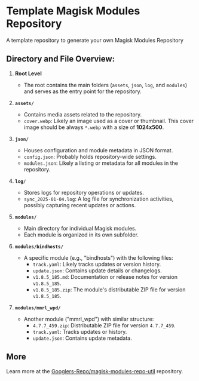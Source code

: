 # Template Magisk Modules Repository

A template repository to generate your own Magisk Modules Repository

## Directory and File Overview:

1. **Root Level**

   - The root contains the main folders (`assets`, `json`, `log`, and `modules`) and serves as the entry point for the repository.

2. **`assets/`**

   - Contains media assets related to the repository.
   - `cover.webp`: Likely an image used as a cover or thumbnail. This cover image should be always `*.webp` with a size of **1024x500**.

3. **`json/`**

   - Houses configuration and module metadata in JSON format.
   - `config.json`: Probably holds repository-wide settings.
   - `modules.json`: Likely a listing or metadata for all modules in the repository.

4. **`log/`**

   - Stores logs for repository operations or updates.
   - `sync_2025-01-04.log`: A log file for synchronization activities, possibly capturing recent updates or actions.

5. **`modules/`**

   - Main directory for individual Magisk modules.
   - Each module is organized in its own subfolder.

6. **`modules/bindhosts/`**

   - A specific module (e.g., "bindhosts") with the following files:
     - `track.yaml`: Likely tracks updates or version history.
     - `update.json`: Contains update details or changelogs.
     - `v1.8.5_185.md`: Documentation or release notes for version `v1.8.5_185`.
     - `v1.8.5_185.zip`: The module's distributable ZIP file for version `v1.8.5_185`.

7. **`modules/mmrl_wpd/`**
   - Another module ("mmrl_wpd") with similar structure:
     - `4.7.7_459.zip`: Distributable ZIP file for version `4.7.7_459`.
     - `track.yaml`: Tracks updates or history.
     - `update.json`: Contains update metadata.


## More

Learn more at the [Googlers-Repo/magisk-modules-repo-util](https://github.com/Googlers-Repo/magisk-modules-repo-util) repository.